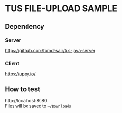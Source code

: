 # TUS FILE-UPLOAD SAMPLE
## Dependency
### Server
https://github.com/tomdesair/tus-java-server
### Client
https://uppy.io/
## How to test
http://localhost:8080  
Files will be saved to `~/Downloads`

